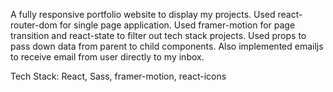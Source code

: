 A fully responsive portfolio website to display my projects. Used react-router-dom for single page application. Used framer-motion for page transition and react-state to filter out tech stack projects. Used props to pass down data from parent to child components. Also implemented emailjs to receive email from user directly to my inbox.

Tech Stack: React, Sass, framer-motion, react-icons

